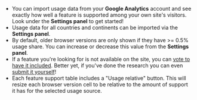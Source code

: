 * You can import usage data from your **Google Analytics** account and see exactly how well a feature is supported among your own site's visitors. Look under the **Settings panel** to get started!
* Usage data for all countries and continents can be imported via the **Settings panel**.
* By default, older browser versions are only shown if they have >= 0.5% usage share. You can increase or decrease this value from the **Settings panel**.
* If a feature you're looking for is not available on the site, you can [vote to have it included](https://github.com/fyrd/caniuse/issues). Better yet, if you've done the research you can even [submit it yourself](https://github.com/Fyrd/caniuse/blob/master/CONTRIBUTING.md#adding-a-feature)!
* Each feature support table includes a "Usage relative" button. This will resize each browser version cell to be relative to the amount of support it has for the selected usage source.
